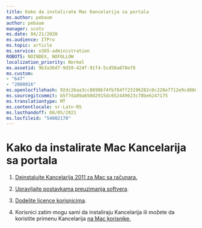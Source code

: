 ```yaml
---
title: Kako da instalirate Mac Kancelarija sa portala
ms.author: pebaum
author: pebaum
manager: scotv
ms.date: 04/21/2020
ms.audience: ITPro
ms.topic: article
ms.service: o365-administration
ROBOTS: NOINDEX, NOFOLLOW
localization_priority: Normal
ms.assetid: 9b3a36d7-9d59-424f-91f4-5cd58a878ef8
ms.custom:
- "647"
- "2000016"
ms.openlocfilehash: 92dc26aa3cc8898b74fb784ff23196282c0c228e7712e9cd86690ec1db63040e
ms.sourcegitcommit: b5f7da89a650d2915dc652449623c78be6247175
ms.translationtype: MT
ms.contentlocale: sr-Latn-RS
ms.lasthandoff: 08/05/2021
ms.locfileid: "54002170"
---
```

# <a name="how-to-install-mac-office-from-the-portal"></a>Kako da instalirate Mac Kancelarija sa portala

1. [Deinstalujte Kancelarija 2011 za Mac sa računara.](https://support.office.com/article/4bfcd230-0ea1-4656-bf30-dbfa44d358fa?wt.mc_id=Alchemy_ClientDIA)

2. [Upravljajte postavkama preuzimanja softvera](https://docs.microsoft.com/DeployOffice/manage-software-download-settings-office-365).

3. [Dodelite licence korisnicima](https://docs.microsoft.com/microsoft-365/admin/manage/assign-licenses-to-users).

4. Korisnici zatim mogu sami da instaliraju Kancelarija ili možete da koristite primenu Kancelarija [na Mac korisnike.](https://docs.microsoft.com/DeployOffice/mac/deployment-guide-for-office-for-mac)